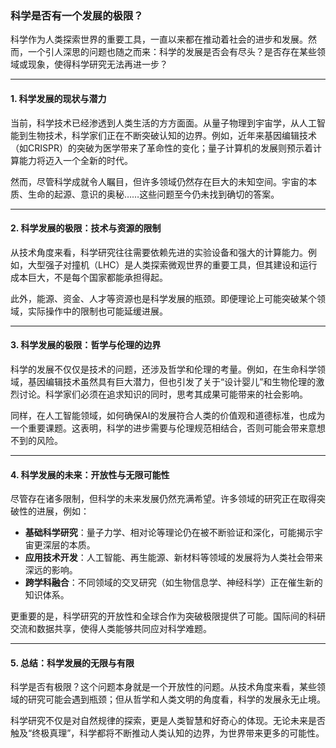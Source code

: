### 科学是否有一个发展的极限？

科学作为人类探索世界的重要工具，一直以来都在推动着社会的进步和发展。然而，一个引人深思的问题也随之而来：科学的发展是否会有尽头？是否存在某些领域或现象，使得科学研究无法再进一步？

---

#### 1. **科学发展的现状与潜力**

当前，科学技术已经渗透到人类生活的方方面面。从量子物理到宇宙学，从人工智能到生物技术，科学家们正在不断突破认知的边界。例如，近年来基因编辑技术（如CRISPR）的突破为医学带来了革命性的变化；量子计算机的发展则预示着计算能力将迈入一个全新的时代。

然而，尽管科学成就令人瞩目，但许多领域仍然存在巨大的未知空间。宇宙的本质、生命的起源、意识的奥秘……这些问题至今仍未找到确切的答案。

---

#### 2. **科学发展的极限：技术与资源的限制**

从技术角度来看，科学研究往往需要依赖先进的实验设备和强大的计算能力。例如，大型强子对撞机（LHC）是人类探索微观世界的重要工具，但其建设和运行成本巨大，不是每个国家都能承担得起。

此外，能源、资金、人才等资源也是科学发展的瓶颈。即便理论上可能突破某个领域，实际操作中的限制也可能延缓进展。

---

#### 3. **科学发展的极限：哲学与伦理的边界**

科学的发展不仅仅是技术的问题，还涉及哲学和伦理的考量。例如，在生命科学领域，基因编辑技术虽然具有巨大潜力，但也引发了关于“设计婴儿”和生物伦理的激烈讨论。科学家们必须在追求知识的同时，思考其成果可能带来的社会影响。

同样，在人工智能领域，如何确保AI的发展符合人类的价值观和道德标准，也成为一个重要课题。这表明，科学的进步需要与伦理规范相结合，否则可能会带来意想不到的风险。

---

#### 4. **科学发展的未来：开放性与无限可能性**

尽管存在诸多限制，但科学的未来发展仍然充满希望。许多领域的研究正在取得突破性的进展，例如：

- **基础科学研究**：量子力学、相对论等理论仍在被不断验证和深化，可能揭示宇宙更深层的本质。
- **应用技术开发**：人工智能、再生能源、新材料等领域的发展将为人类社会带来深远的影响。
- **跨学科融合**：不同领域的交叉研究（如生物信息学、神经科学）正在催生新的知识体系。

更重要的是，科学研究的开放性和全球合作为突破极限提供了可能。国际间的科研交流和数据共享，使得人类能够共同应对科学难题。

---

#### 5. **总结：科学发展的无限与有限**

科学是否有极限？这个问题本身就是一个开放性的问题。从技术角度来看，某些领域的研究可能会遇到瓶颈；但从哲学和人类文明的角度看，科学的发展永无止境。

科学研究不仅是对自然规律的探索，更是人类智慧和好奇心的体现。无论未来是否触及“终极真理”，科学都将不断推动人类认知的边界，为世界带来更多的可能性。